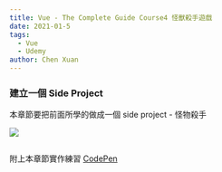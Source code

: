 ```yaml
---
title: Vue - The Complete Guide Course4 怪獸殺手遊戲
date: 2021-01-5
tags: 
  - Vue
  - Udemy
author: Chen Xuan  
---
```

### 建立一個 Side Project
本章節要把前面所學的做成一個 side project - 怪物殺手

![](https://i.imgur.com/zleaNaw.png)

```

```

附上本章節實作練習 [CodePen](https://codepen.io/chenxuanzzy/pen/OJXqGgP?editors=1010)

